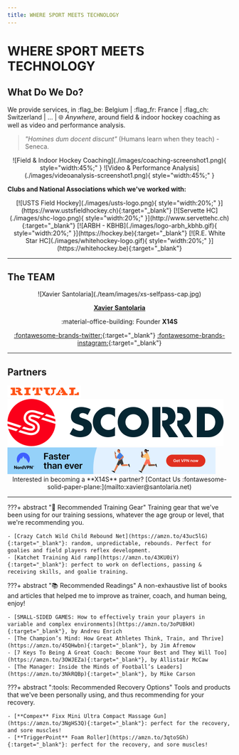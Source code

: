 ```yaml
---
title: WHERE SPORT MEETS TECHNOLOGY
---
```

# WHERE SPORT MEETS TECHNOLOGY

## What Do We Do?

We provide services, in :flag_be: Belgium | :flag_fr: France | :flag_ch: Switzerland | ... | :globe_with_meridians: *Anywhere*, around field & indoor hockey coaching as well as video and performance analysis.

> *"Homines dum docent discunt"* (Humans learn when they teach) - Seneca.

<div style="text-align:center" markdown>
![Field & Indoor Hockey Coaching](./images/coaching-screenshot1.png){ style="width:45%;" }
![Video & Performance Analysis](./images/videoanalysis-screenshot1.png){ style="width:45%;" }
</div>

**Clubs and National Associations which we've worked with:**

<div style="text-align:center" markdown>
[![USTS Field Hockey](./images/usts-logo.png){ style="width:20%;" }](https://www.ustsfieldhockey.ch){:target="_blank"} 
[![Servette HC](./images/shc-logo.png){ style="width:20%;" }](http://www.servettehc.ch){:target="_blank"} 
[![ARBH - KBHB](./images/logo-arbh_kbhb.gif){ style="width:20%;" }](https://hockey.be){:target="_blank"} 
[![R.E. White Star HC](./images/whitehockey-logo.gif){ style="width:20%;" }](https://whitehockey.be){:target="_blank"} 
</div>

---

## The TEAM

<div style="text-align:center" markdown>
![Xavier Santolaria](./team/images/xs-selfpass-cap.jpg)

[**Xavier Santolaria**](./team/xs.md)

:material-office-building: Founder **X14S**

[:fontawesome-brands-twitter:](https://twitter.com/x14santo){:target="_blank"} 
[:fontawesome-brands-instagram:](https://instagram.com/x14santo){:target="_blank"}
</div>

---

## Partners

<div class="partners">
    <div id="ritual">
        <a href="https://www.ritualhockey.com" target="_blank"><img
            src="./images/partners/ritualhockey-logo-w.png" title="Ritual Hockey" /></a>
    </div>
    <div id="scorrd">
        <a href="https://scorrd.com"
            target="_blank"><img src="./images/partners/scorrd-logo.svg" title="Scorrd - Where Hockey Connects" /></a>
    </div>
    <div id="nordvpn">
        <a href="https://go.nordvpn.net/aff_c?offer_id=15&aff_id=84917&url_id=902"
            target="_blank"><img src="./images/partners/faster-than-ever-468x60.PNG" title="NordVPN - Stay Safe Online" /></a>
    </div>
</div>

<div style="text-align:center" markdown>
Interested in becoming a **X14S** partner? [Contact Us :fontawesome-solid-paper-plane:](mailto:xavier@santolaria.net)
</div>

---

???+ abstract ":field_hockey: Recommended Training Gear"
    Training gear that we've been using for our training sessions, whatever the age group or level, that we're recommending you.

    - [Crazy Catch Wild Child Rebound Net](https://amzn.to/43uc5lG){:target="_blank"}: random, unpredictable, rebounds. Perfect for goalies and field players reflex development.
    - [Katchet Training Aid ramp](https://amzn.to/43KU0iY){:target="_blank"}: perfect to work on deflections, passing & receiving skills, and goalie training.

???+ abstract ":books: Recommended Readings"
    A non-exhaustive list of books and articles that helped me to improve as trainer, coach, and human being, enjoy!

    - [SMALL-SIDED GAMES: How to effectively train your players in variable and complex environments](https://amzn.to/3oPUBkH){:target="_blank"}, by Andreu Enrich
    - [The Champion’s Mind: How Great Athletes Think, Train, and Thrive](https://amzn.to/45QHwbn){:target="_blank"}, by Jim Afremow
    - [7 Keys To Being A Great Coach: Become Your Best and They Will Too](https://amzn.to/3OWJEZa){:target="_blank"}, by Allistair McCaw
    - [The Manager: Inside the Minds of Football’s Leaders](https://amzn.to/3NkRQBp){:target="_blank"}, by Mike Carson

???+ abstract ":tools: Recommended Recovery Options"
    Tools and products that we've been personally using, and thus recommending for your recovery.

    - [**Compex** Fixx Mini Ultra Compact Massage Gun](https://amzn.to/3NgHS3Q){:target="_blank"}: perfect for the recovery, and sore muscles!
    - [**TriggerPoint** Foam Roller](https://amzn.to/3qtoSGh){:target="_blank"}: perfect for the recovery, and sore muscles!